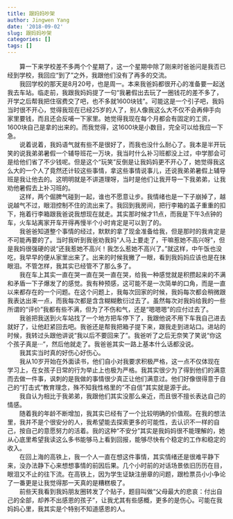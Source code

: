 ```yaml
---
title: 跟妈妈吵架
author: Jingwen Yang
date: '2018-09-02'
slug: 跟妈妈吵架
categories: []
tags: []
---
```

&emsp;&emsp;算一下来学校差不多两个个星期了，这一个星期中除了刚来时爸爸问是我否已经到学校，我回应“到了”之外，我跟他们没有了再多的交流。</br>
&emsp;&emsp;我回学校的那天是8月20号，也是周一。本来我爸妈都很开心的准备要一起送我去车站。临走前，我跟我妈妈提了一句“我暑假出去玩了一圈钱花的差不多了，开学之后帮我把住宿费交了吧，也不多就1600块钱”。可能这是一个引子吧，我妈当时很不开心，觉得我现在已经25岁的人了，别人像我这么大不仅不会再伸手向家里要钱，而且还会反哺一下家里。她觉得我现在每个月都会有固定的工资，1600块自己是拿的出来的。而我觉得，这1600块是小数目，完全可以给我应一下急。</br>
&emsp;&emsp;说着说着，我妈语气就有些不是很好了，而我也没什么耐心了。我本是半开玩笑的说我弟弟暑假一个辅导班花一万块，我当时什么补习班都没上过，中学那会可是给他们省了不少钱呢。但是这个“玩笑”反倒是让我妈妈更不开心了，她觉得我这么大的一个人了竟然还计较这些事情，拿这些事情说事儿，还说我弟弟暑假上辅导班是我让他去的。这明明就是不讲道理呀，当时是他们让我开导一下我弟弟，让我劝他暑假去上补习班的。</br>
&emsp;&emsp;这样，两个倔脾气碰到一起，谁也不愿意让步。我情绪也是一下子崩掉了，越说越气不过，眼泪控制不住的流出来了。我回到我房间，把行李箱的盖子重重的扣下，拖着行李箱跟我爸说我想现在就走。其实那时候才11点，而我是下午3点钟的车，火车站离家开车开得再慢半个小时肯定是可以到了的。</br>
&emsp;&emsp;我爸爸知道整个事情的经过，默默的拿了现金准备给我，但是那时的我肯定是不可能再要的了。当时我听到我爸劝我妈“人马上要走了，干嘛惹她不高兴呀”，但是我妈很强硬的说“还我惹她不高兴！我怎么惹她不高兴了。”就这样，中午饭也没吃，我早早的便从家里出来了。出来的时候我撇了一眼，看到我妈妈应该也是在抹眼泪。不管怎样，我其实已经管不了那么多了。</br>
&emsp;&emsp;我在车上其实一直在哭一直在哭一直在哭，给我一种感觉就是积攒起来的不满和矛盾一下子爆发了的感觉。我有种预感，这可能不是一次简单的口角，而是一直以来都存在的一个问题。在这个问题上，我每次回家的时候，我妈每次都会稍微跟我表达出来一点，而我每次都是含含糊糊敷衍过去了。虽然每次对我妈给我的一些所谓的“评价”我都有些不满，但为了不伤和气，还是“嗯嗯嗯”的应付过去了。</br>
&emsp;&emsp;我爸把我送到火车站找了一个地方把车停下了，我跟他说不用下车我自己进去就好了，让他赶紧回去吧。我爸还是帮我把箱子提下来，跟我走到进站口。进站的时候，我转过头跟他讲说“我以后不要回来了”。我爸听了之后无奈笑了笑说“你这个孩子真是···”，然后他就走了。我爸爸其实一路上基本什么话都没说。</br>
&emsp;&emsp;我其实当时真的好伤心好伤心。</br>
&emsp;&emsp;我从10岁开始在外面读书，他们自小对我要求积极严格，这一点不仅体现在学习上，在女孩子日常的行为举止上也极为严格。我其实很少为了得到他们的满意而去做一件事，讽刺的是我做的事情很少真正让他们满意过。他们好像很得意于自己的“打击式”教育理念，殊不知我性格里的“不自信”其实就是源于此。</br>
&emsp;&emsp;我自认为相比于我弟弟，我跟他们其实没那么亲近，而且很不擅长表达自己的情感。</br>
&emsp;&emsp;随着我的年龄不断增加，我其实已经有了一个比较明确的价值观。在我的想法里，我并不是个很安分的人，我希望能去探索更多的可能性，去认识不一样的自己，按自己的意愿努力的活着。我的这种“不安分”其实是我妈妈很不能理解的，她从心底里希望我读这么多书能够马上看到回报，能够尽快有个稳定的工作和稳定的收入。</br>
&emsp;&emsp;在回上海的高铁上，我一个人一直在想这件事情，其实情绪还是很难平静下来，没办法静下心来想想事情的前因后果。几个小时前的对话场景依旧历历在目，眼泪又不止的往下流。在高铁上，因为学生证缺注册章的问题，跟检票员小小争论了一番更是让我觉得那一天真的是糟糕极了。</br>
&emsp;&emsp;前些天我看到我妈朋友圈转发了个贴子，题目叫做“父母最大的悲哀：付出自己的全部，却养不出感恩的孩子”，让我尤其有些感概，更多的是伤心。可能在我妈妈心里，我其实是个特别不知道感恩的人。</br>
